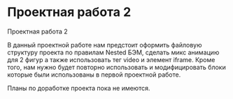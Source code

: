 # Проектная работа 2

Проектная работа 2

В данный проектной работе нам предстоит оформить файловую структуру проекта по правилам Nested БЭМ, сделать микс анимацию для 2 фигур а также использовать тег video и элемент iframe. Кроме того, нам нужно будет повторно использовать и модифицировать блоки которые были использованы в первой проектной работе.

Планы по доработке проекта пока не имеются.


